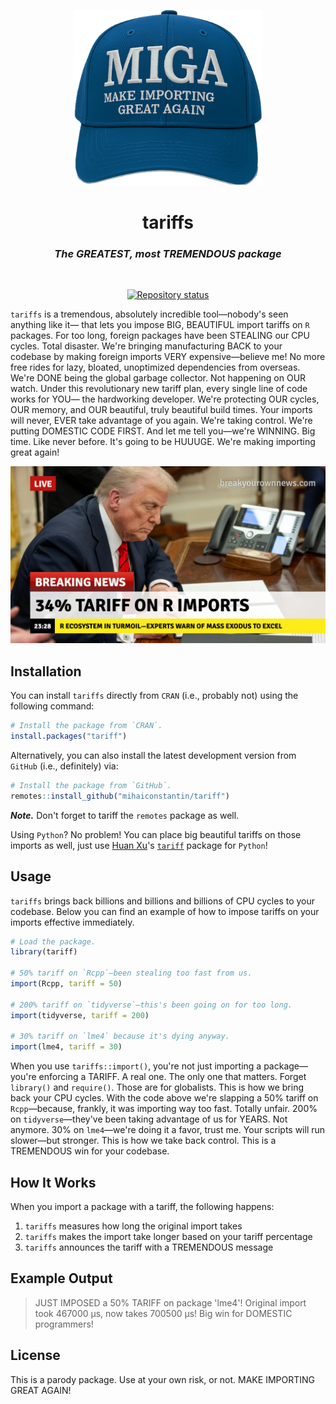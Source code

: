 <p align="center">
    <a href="https://tariff.mihaiconstantin.com">
        <img width="300px" src="man/figures/miga.png" alt="tariff logo"/>
    </a>
</p>

<div align="center">
    <h1>
        tariffs
    </h1>
    <h3>
        <i>
            The GREATEST, most TREMENDOUS package
        </i>
    </h3>
</div>

<br>

<p align="center">
    <a href="https://www.repostatus.org/#concept"><img src="https://img.shields.io/badge/concept-of_a_plan-blue" alt="Repository status"/></a>
</p>

`tariffs` is a tremendous, absolutely incredible tool—nobody's seen anything
like it— that lets you impose BIG, BEAUTIFUL import tariffs on `R` packages. For
too long, foreign packages have been STEALING our CPU cycles. Total disaster.
We're bringing manufacturing BACK to your codebase by making foreign imports
VERY expensive—believe me! No more free rides for lazy, bloated, unoptimized
dependencies from overseas. We're DONE being the global garbage collector. Not
happening on OUR watch. Under this revolutionary new tariff plan, every single
line of code works for YOU— the hardworking developer. We're protecting OUR
cycles, OUR memory, and OUR beautiful, truly beautiful build times. Your imports
will never, EVER take advantage of you again. We're taking control. We're
putting DOMESTIC CODE FIRST. And let me tell you—we're WINNING. Big time. Like
never before. It's going to be HUUUGE. We're making importing great again!

<div align="center">
    <img src="man/figures/r-package-tariff-news.jpg" alt="tariff breaking news"/>
</div>

## Installation

You can install `tariffs` directly from `CRAN` (i.e., probably not) using the
following command:

```r
# Install the package from `CRAN`.
install.packages("tariff")
```

Alternatively, you can also install the latest development version from `GitHub`
(i.e., definitely) via:

```r
# Install the package from `GitHub`.
remotes::install_github("mihaiconstantin/tariff")
```

**_Note._** Don't forget to tariff the `remotes` package as well.

Using `Python`? No problem! You can place big beautiful tariffs on those imports
as well, just use [Huan Xu](https://github.com/hxu296)'s
[`tariff`](https://github.com/hxu296/tariff) package for `Python`!

## Usage

`tariffs` brings back billions and billions and billions of CPU cycles to your
codebase. Below you can find an example of how to impose tariffs on your imports
effective immediately.

```r
# Load the package.
library(tariff)

# 50% tariff on `Rcpp`—been stealing too fast from us.
import(Rcpp, tariff = 50)

# 200% tariff on `tidyverse`—this's been going on for too long.
import(tidyverse, tariff = 200)

# 30% tariff on `lme4` because it's dying anyway.
import(lme4, tariff = 30)
```

When you use `tariffs::import()`, you're not just importing a package—you're
enforcing a TARIFF. A real one. The only one that matters. Forget `library()`
and `require()`. Those are for globalists. This is how we bring back your CPU
cycles. With the code above we're slapping a 50% tariff on `Rcpp`—because,
frankly, it was importing way too fast. Totally unfair. 200% on
`tidyverse`—they've been taking advantage of us for YEARS. Not anymore. 30% on
`lme4`—we're doing it a favor, trust me. Your scripts will run slower—but
stronger. This is how we take back control. This is a TREMENDOUS win for your
codebase.

## How It Works

When you import a package with a tariff, the following happens:

1. `tariffs` measures how long the original import takes
2. `tariffs` makes the import take longer based on your tariff percentage
3. `tariffs` announces the tariff with a TREMENDOUS message

## Example Output

<blockquote>
    JUST IMPOSED a 50% TARIFF on package 'lme4'! Original import took 467000 μs, now takes 700500 μs! Big win for DOMESTIC programmers!
</blockquote>

## License

This is a parody package. Use at your own risk, or not. MAKE IMPORTING GREAT
AGAIN!
